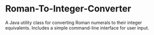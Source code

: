 # Roman-To-Integer-Converter
A Java utility class for converting Roman numerals to their integer equivalents. Includes a simple command-line interface for user input.
